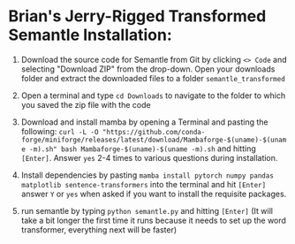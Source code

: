 # Brian's Jerry-Rigged Transformed Semantle Installation:
1. Download the source code for Semantle from Git by clicking `<>
   Code` and selecting "Download ZIP" from the drop-down. Open your
   downloads folder and extract the downloaded files to a folder `semantle_transformed`
2. Open a terminal and type `cd Downloads` to navigate to the folder
   to which you saved the zip file with the code
3. Download and install mamba by opening a Terminal and pasting the
following:
`curl -L -O "https://github.com/conda-forge/miniforge/releases/latest/download/Mambaforge-$(uname)-$(uname -m).sh"
bash Mambaforge-$(uname)-$(uname -m).sh`
and hitting `[Enter]`. 
Answer `yes` 2-4 times to various questions during installation. 

4. Install dependencies by pasting `mamba install pytorch numpy pandas
   matplotlib sentence-transformers` into the terminal and hit
   `[Enter]` answer `Y` or `yes` when asked if you want to install the
   requisite packages. 

5. run semantle by typing `python semantle.py` and hitting `[Enter]`
   (It will take a bit longer the first time it runs because it needs
   to set up the word transformer, everything next will be faster)


